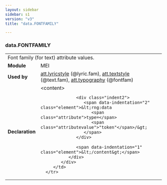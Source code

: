 ```yaml
---
layout: sidebar
sidebar: s1
version: "v3"
title: "data.FONTFAMILY"

---
```


<div class="macroSpec">
   <h3 id="data.FONTFAMILY">data.FONTFAMILY</h3>
   <table class="wovenodd">
      <tr>
         <td colspan="2" class="wovenodd-col2">Font family (for text) attribute
            values.
         </td>
      </tr>
      <tr>
         <td class="wovenodd-col1">
            <strong>Module</strong>
         </td>
         <td class="wovenodd-col2">MEI</td>
      </tr>
      <tr>
         <td class="wovenodd-col1">
            <strong>Used by</strong>
         </td>
         <td class="wovenodd-col2">
            <div class="parent">
               <a class="link_odd_classSpec" href="{{ site.baseurl }}/{{ page.version }}/attribute-classes/att.lyricstyle.html">att.lyricstyle</a> (@lyric.fam), 
               <a class="link_odd_classSpec" href="{{ site.baseurl }}/{{ page.version }}/attribute-classes/att.textstyle.html">att.textstyle</a> (@text.fam), 
               <a class="link_odd_classSpec" href="{{ site.baseurl }}/{{ page.version }}/attribute-classes/att.typography.html">att.typography</a> (@fontfam)
            </div>
         </td>
      </tr>
      <tr>
         <td class="wovenodd-col1">
            <strong>Declaration</strong>
         </td>
         <td class="wovenodd-col2">
            <div xml:space="preserve" class="pre">
               <div class="indent1">
                  <span data-indentation="1" class="element">&lt;content&gt;</span>
                  
                  <div class="indent2">
                     <span data-indentation="2" class="element">&lt;rng:data 
                        <span class="attribute">type=</span>
                        <span class="attributevalue">"token"</span>/&gt;
                     </span>
                  </div>
                  
                  <span data-indentation="1" class="element">&lt;/content&gt;</span>
               </div>
            </div>
         </td>
      </tr>
   </table>
</div>